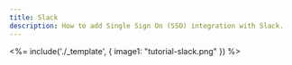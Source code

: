 ```yaml
---
title: Slack
description: How to add Single Sign On (SSO) integration with Slack.
---
```

<%= include('./_template', {
  image1: "tutorial-slack.png"
}) %>
